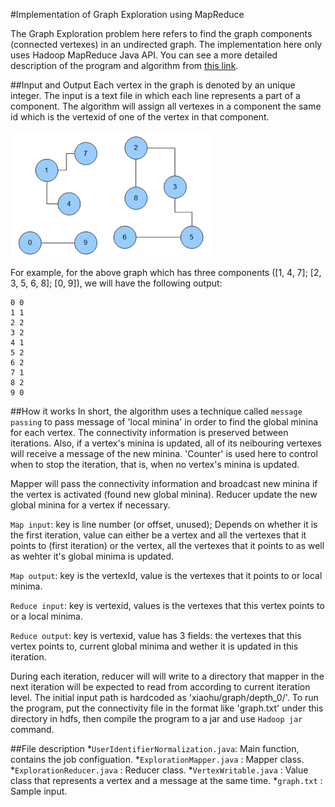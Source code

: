 #Implementation of Graph Exploration using MapReduce

The Graph Exploration problem here refers to find the graph components (connected vertexes) in an undirected graph. The implementation here only uses Hadoop MapReduce Java API. You can see a more detailed description of the program and algorithm from [this link](http://codingwiththomas.blogspot.com/2011/04/graph-exploration-with-hadoop-mapreduce.html).

##Input and Output
Each vertex in the graph is denoted by an unique integer. The input is a text file in which each line represents a part of a component. The algorithm will assign all vertexes in a component the same id which is the vertexid of one of the vertex in that component.

![alt text](image/graph.png "an undirected graph that has three components")

For example, for the above graph which has three components ([1, 4, 7]; [2, 3, 5, 6, 8]; [0, 9]), we will have the following output:

	0 0
	1 1
	2 2
	3 2
	4 1
	5 2
	6 2
	7 1
	8 2
	9 0

##How it works
In short, the algorithm uses a technique called `message passing` to pass message of 'local minina' in order to find the global minina for each vertex. The connectivity information is preserved between iterations. Also, if a vertex's minina is updated, all of its neibouring vertexes will receive a message of the new minina. 'Counter' is used here to control when to stop the iteration, that is, when no vertex's minina is updated. 

Mapper will pass the connectivity information and broadcast new minina if the vertex is activated (found new global minina). Reducer update the new global minina for a vertex if necessary.

`Map input`: key is line number (or offset, unused); Depends on whether it is the first iteration, value can either be a vertex and all the vertexes that it points to (first iteration) or the vertex, all the vertexes that it points to as well as wehter it's global minima is updated.

`Map output`: key is the vertexId, value is the vertexes that it points to or local minima.

`Reduce input`: key is vertexid, values is the vertexes that this vertex points to or a local minima.

`Reduce output`: key is vertexid, value has 3 fields: the vertexes that this vertex points to, current global minima and wether it is updated in this iteration.

During each iteration, reducer will will write to a directory that mapper in the next iteration will be expected to read from according to current iteration level. The initial input path is hardcoded as 'xiaohu/graph/depth_0/'. To run the program, put the connectivity file in the format like 'graph.txt' under this directory in hdfs, then compile the program to a jar and use `Hadoop jar` command.

##File description
*`UserIdentifierNormalization.java`: Main function, contains the job configuation.
*`ExplorationMapper.java`          : Mapper class.
*`ExplorationReducer.java`         : Reducer class.
*`VertexWritable.java`			   : Value class that represents a vertex and a message at the same time.
*`graph.txt`					   : Sample input.